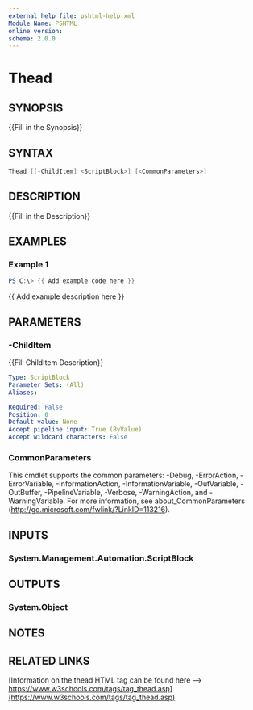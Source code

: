 ```yaml
---
external help file: pshtml-help.xml
Module Name: PSHTML
online version:
schema: 2.0.0
---
```


# Thead

## SYNOPSIS
{{Fill in the Synopsis}}

## SYNTAX

``` powershell
Thead [[-ChildItem] <ScriptBlock>] [<CommonParameters>]
```

## DESCRIPTION
{{Fill in the Description}}

## EXAMPLES

### Example 1
```powershell
PS C:\> {{ Add example code here }}
```

{{ Add example description here }}

## PARAMETERS

### -ChildItem
{{Fill ChildItem Description}}

```yaml
Type: ScriptBlock
Parameter Sets: (All)
Aliases:

Required: False
Position: 0
Default value: None
Accept pipeline input: True (ByValue)
Accept wildcard characters: False
```

### CommonParameters
This cmdlet supports the common parameters: -Debug, -ErrorAction, -ErrorVariable, -InformationAction, -InformationVariable, -OutVariable, -OutBuffer, -PipelineVariable, -Verbose, -WarningAction, and -WarningVariable.
For more information, see about_CommonParameters (http://go.microsoft.com/fwlink/?LinkID=113216).

## INPUTS

### System.Management.Automation.ScriptBlock

## OUTPUTS

### System.Object
## NOTES

## RELATED LINKS

[Information on the thead HTML tag can be found here --> https://www.w3schools.com/tags/tag_thead.asp](https://www.w3schools.com/tags/tag_thead.asp)